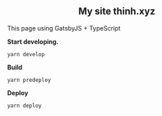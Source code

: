 <h2 align="center">
  My site thinh.xyz
</h2>

This page using GatsbyJS + TypeScript

**Start developing.**
  ```shell
  yarn develop
  ```

**Build**
  ```shell
  yarn predeploy
  ```

**Deploy**
  ```shell
  yarn deploy
  ```
